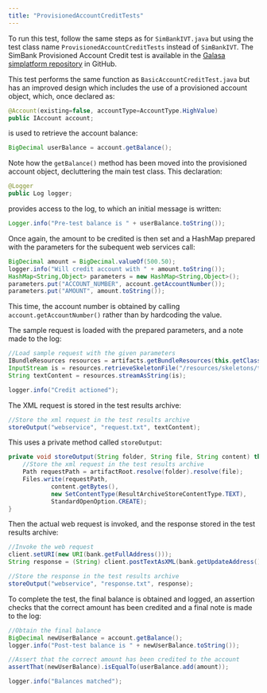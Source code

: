 ```yaml
---
title: "ProvisionedAccountCreditTests"
---
```

To run this test, follow the same steps as for `SimBankIVT.java` but using the test class name `ProvisionedAccountCreditTests` instead of `SimBankIVT`. The SimBank Provisioned Account Credit test is available in the <a href="https://github.com/galasa-dev/simplatform/blob/main/galasa-simbank-tests/dev.galasa.simbank.tests/src/main/java/dev/galasa/simbank/tests/ProvisionedAccountCreditTests.java" target="_blank"> Galasa simplatform repository</a> in GitHub. 

This test performs the same function as `BasicAccountCreditTest.java` but has an improved design which includes the use of a provisioned account object, which, once declared as:
```java
@Account(existing=false, accountType=AccountType.HighValue)
public IAccount account;
```
is used to retrieve the account balance:
```java
BigDecimal userBalance = account.getBalance();
```
Note how the `getBalance()` method has been moved into the provisioned account object, decluttering the main test class.
This declaration:
```java
@Logger
public Log logger;
```
provides access to the log, to which an initial message is written:
```java
Logger.info("Pre-test balance is " + userBalance.toString());
```
Once again, the amount to be credited is then set and a HashMap prepared with the parameters for the subequent web services call:
```java
BigDecimal amount = BigDecimal.valueOf(500.50);
logger.info("Will credit account with " + amount.toString());
HashMap<String,Object> parameters = new HashMap<String,Object>();
parameters.put("ACCOUNT_NUMBER", account.getAccountNumber());
parameters.put("AMOUNT", amount.toString());
```
This time, the account number is obtained by calling `account.getAccountNumber()` rather than by hardcoding the value. 

The sample request is loaded with the prepared parameters, and a note made to the log:
```java
//Load sample request with the given parameters
IBundleResources resources = artifacts.getBundleResources(this.getClass());
InputStream is = resources.retrieveSkeletonFile("/resources/skeletons/testSkel.skel", parameters);
String textContent = resources.streamAsString(is);

logger.info("Credit actioned");
```
The XML request is stored in the test results archive:
```java
//Store the xml request in the test results archive
storeOutput("webservice", "request.txt", textContent);
```
This uses a private method called `storeOutput`:
```java
private void storeOutput(String folder, String file, String content) throws IOException {
	//Store the xml request in the test results archive
	Path requestPath = artifactRoot.resolve(folder).resolve(file);
	Files.write(requestPath, 
			content.getBytes(), 
			new SetContentType(ResultArchiveStoreContentType.TEXT), 
			StandardOpenOption.CREATE);
}
```
Then the actual web request is invoked, and the response stored in the test results archive:
```java
//Invoke the web request
client.setURI(new URI(bank.getFullAddress()));
String response = (String) client.postTextAsXML(bank.getUpdateAddress(), textContent, false);

//Store the response in the test results archive
storeOutput("webservice", "response.txt", response);
```
To complete the test, the final balance is obtained and logged, an assertion checks that the correct amount has been credited and a final note is made to the log:
```java
//Obtain the final balance
BigDecimal newUserBalance = account.getBalance();
logger.info("Post-test balance is " + newUserBalance.toString());

//Assert that the correct amount has been credited to the account
assertThat(newUserBalance).isEqualTo(userBalance.add(amount));

logger.info("Balances matched");
```